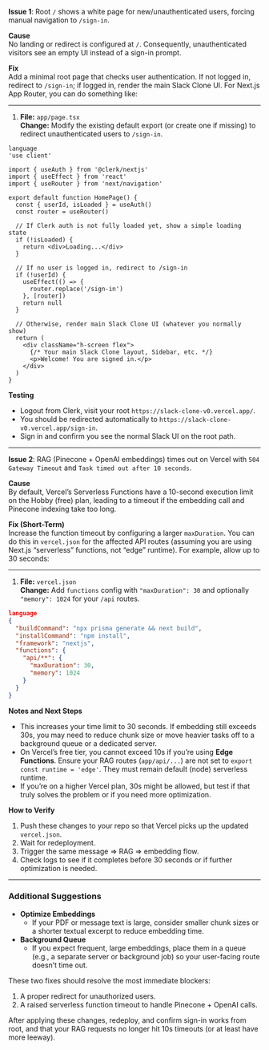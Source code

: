 **Issue 1**: Root `/` shows a white page for new/unauthenticated users, forcing manual navigation to `/sign-in`.

**Cause**  
No landing or redirect is configured at `/`. Consequently, unauthenticated visitors see an empty UI instead of a sign-in prompt.

**Fix**  
Add a minimal root page that checks user authentication. If not logged in, redirect to `/sign-in`; if logged in, render the main Slack Clone UI. For Next.js App Router, you can do something like:

---

1. **File:** `app/page.tsx`  
   **Change:** Modify the existing default export (or create one if missing) to redirect unauthenticated users to `/sign-in`.

```tsx
language
'use client'

import { useAuth } from '@clerk/nextjs'
import { useEffect } from 'react'
import { useRouter } from 'next/navigation'

export default function HomePage() {
  const { userId, isLoaded } = useAuth()
  const router = useRouter()

  // If Clerk auth is not fully loaded yet, show a simple loading state
  if (!isLoaded) {
    return <div>Loading...</div>
  }

  // If no user is logged in, redirect to /sign-in
  if (!userId) {
    useEffect(() => {
      router.replace('/sign-in')
    }, [router])
    return null
  }

  // Otherwise, render main Slack Clone UI (whatever you normally show)
  return (
    <div className="h-screen flex">
      {/* Your main Slack Clone layout, Sidebar, etc. */}
      <p>Welcome! You are signed in.</p>
    </div>
  )
}
```

**Testing**  
- Logout from Clerk, visit your root `https://slack-clone-v0.vercel.app/`.  
- You should be redirected automatically to `https://slack-clone-v0.vercel.app/sign-in`.  
- Sign in and confirm you see the normal Slack UI on the root path.

---

**Issue 2**: RAG (Pinecone + OpenAI embeddings) times out on Vercel with `504 Gateway Timeout` and `Task timed out after 10 seconds`.

**Cause**  
By default, Vercel’s Serverless Functions have a 10-second execution limit on the Hobby (free) plan, leading to a timeout if the embedding call and Pinecone indexing take too long.

**Fix (Short-Term)**  
Increase the function timeout by configuring a larger `maxDuration`. You can do this in `vercel.json` for the affected API routes (assuming you are using Next.js “serverless” functions, not “edge” runtime). For example, allow up to 30 seconds:

---

1. **File:** `vercel.json`  
   **Change:** Add `functions` config with `"maxDuration": 30` and optionally `"memory": 1024` for your `/api` routes.

```json
language
{
  "buildCommand": "npx prisma generate && next build",
  "installCommand": "npm install",
  "framework": "nextjs",
  "functions": {
    "api/**": {
      "maxDuration": 30,
      "memory": 1024
    }
  }
}
```

**Notes and Next Steps**  
- This increases your time limit to 30 seconds. If embedding still exceeds 30s, you may need to reduce chunk size or move heavier tasks off to a background queue or a dedicated server.  
- On Vercel’s free tier, you cannot exceed 10s if you’re using **Edge Functions**. Ensure your RAG routes (`app/api/...`) are not set to `export const runtime = 'edge'`. They must remain default (node) serverless runtime.  
- If you’re on a higher Vercel plan, 30s might be allowed, but test if that truly solves the problem or if you need more optimization.

**How to Verify**  
1. Push these changes to your repo so that Vercel picks up the updated `vercel.json`.  
2. Wait for redeployment.  
3. Trigger the same message => RAG => embedding flow.  
4. Check logs to see if it completes before 30 seconds or if further optimization is needed.

---

### Additional Suggestions

- **Optimize Embeddings**  
  - If your PDF or message text is large, consider smaller chunk sizes or a shorter textual excerpt to reduce embedding time.  
- **Background Queue**  
  - If you expect frequent, large embeddings, place them in a queue (e.g., a separate server or background job) so your user-facing route doesn’t time out.  

These two fixes should resolve the most immediate blockers:
1. A proper redirect for unauthorized users.  
2. A raised serverless function timeout to handle Pinecone + OpenAI calls.

After applying these changes, redeploy, and confirm sign-in works from root, and that your RAG requests no longer hit 10s timeouts (or at least have more leeway).